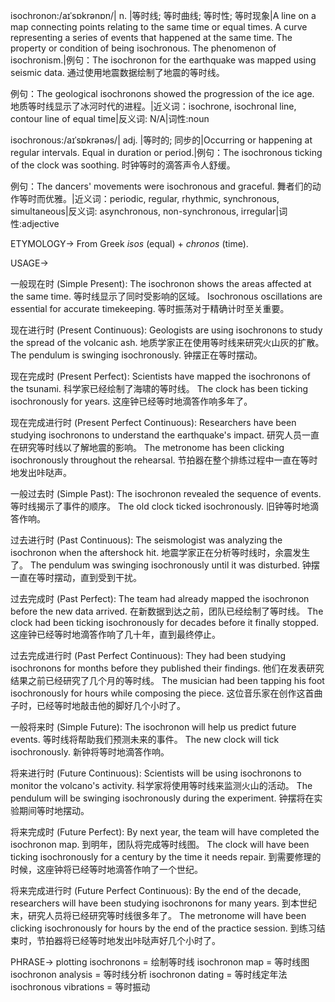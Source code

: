 isochronon:/aɪˈsɒkrənɒn/| n. |等时线; 等时曲线; 等时性; 等时现象|A line on a map connecting points relating to the same time or equal times.  A curve representing a series of events that happened at the same time. The property or condition of being isochronous. The phenomenon of isochronism.|例句：The isochronon for the earthquake was mapped using seismic data.  通过使用地震数据绘制了地震的等时线。

例句：The geological isochronons showed the progression of the ice age. 地质等时线显示了冰河时代的进程。|近义词：isochrone, isochronal line, contour line of equal time|反义词: N/A|词性:noun


isochronous:/aɪˈsɒkrənəs/| adj. |等时的; 同步的|Occurring or happening at regular intervals.  Equal in duration or period.|例句：The isochronous ticking of the clock was soothing.  时钟等时的滴答声令人舒缓。

例句：The dancers' movements were isochronous and graceful. 舞者们的动作等时而优雅。|近义词：periodic, regular, rhythmic, synchronous, simultaneous|反义词: asynchronous, non-synchronous, irregular|词性:adjective


ETYMOLOGY->
From Greek *isos* (equal) + *chronos* (time).


USAGE->

一般现在时 (Simple Present):
The isochronon shows the areas affected at the same time. 等时线显示了同时受影响的区域。
Isochronous oscillations are essential for accurate timekeeping. 等时振荡对于精确计时至关重要。


现在进行时 (Present Continuous):
Geologists are using isochronons to study the spread of the volcanic ash. 地质学家正在使用等时线来研究火山灰的扩散。
The pendulum is swinging isochronously. 钟摆正在等时摆动。


现在完成时 (Present Perfect):
Scientists have mapped the isochronons of the tsunami. 科学家已经绘制了海啸的等时线。
The clock has been ticking isochronously for years. 这座钟已经等时地滴答作响多年了。


现在完成进行时 (Present Perfect Continuous):
Researchers have been studying isochronons to understand the earthquake's impact.  研究人员一直在研究等时线以了解地震的影响。
The metronome has been clicking isochronously throughout the rehearsal. 节拍器在整个排练过程中一直在等时地发出咔哒声。


一般过去时 (Simple Past):
The isochronon revealed the sequence of events. 等时线揭示了事件的顺序。
The old clock ticked isochronously.  旧钟等时地滴答作响。


过去进行时 (Past Continuous):
The seismologist was analyzing the isochronon when the aftershock hit. 地震学家正在分析等时线时，余震发生了。
The pendulum was swinging isochronously until it was disturbed. 钟摆一直在等时摆动，直到受到干扰。


过去完成时 (Past Perfect):
The team had already mapped the isochronon before the new data arrived.  在新数据到达之前，团队已经绘制了等时线。
The clock had been ticking isochronously for decades before it finally stopped.  这座钟已经等时地滴答作响了几十年，直到最终停止。


过去完成进行时 (Past Perfect Continuous):
They had been studying isochronons for months before they published their findings.  他们在发表研究结果之前已经研究了几个月的等时线。
The musician had been tapping his foot isochronously for hours while composing the piece.  这位音乐家在创作这首曲子时，已经等时地敲击他的脚好几个小时了。


一般将来时 (Simple Future):
The isochronon will help us predict future events. 等时线将帮助我们预测未来的事件。
The new clock will tick isochronously.  新钟将等时地滴答作响。


将来进行时 (Future Continuous):
Scientists will be using isochronons to monitor the volcano's activity. 科学家将使用等时线来监测火山的活动。
The pendulum will be swinging isochronously during the experiment.  钟摆将在实验期间等时地摆动。


将来完成时 (Future Perfect):
By next year, the team will have completed the isochronon map. 到明年，团队将完成等时线图。
The clock will have been ticking isochronously for a century by the time it needs repair.  到需要修理的时候，这座钟将已经等时地滴答作响了一个世纪。


将来完成进行时 (Future Perfect Continuous):
By the end of the decade, researchers will have been studying isochronons for many years. 到本世纪末，研究人员将已经研究等时线很多年了。
The metronome will have been clicking isochronously for hours by the end of the practice session.  到练习结束时，节拍器将已经等时地发出咔哒声好几个小时了。



PHRASE->
plotting isochronons = 绘制等时线
isochronon map = 等时线图
isochronon analysis = 等时线分析
isochronon dating = 等时线定年法
isochronous vibrations = 等时振动
